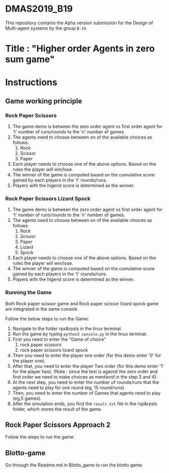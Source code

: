 # DMAS2019_B19
This repository contains the Apha version submission for the Design of Multi-agent systems by the group ``B-19``. 

# Title : "Higher order Agents in zero sum game"

# Instructions 
## Game working principle
### Rock Paper Scissors
1. The game demo is between the zero order agent vs first order agent for 't' number of runs/rounds to the 'n' number of games.
2. The agents need to choose between on of the available choices as follows:         
    1. Rock 
    2. Scissor 
    3. Paper 
3. Each player needs to choose one of the above options. Based on the rules the player will win/lose.
4. The winner of the game is computed based on the cumulative score gained by each players in the 't' rounds/runs.
5. Players with the higerst score is determined as the winner.

### Rock Paper Scissors Lizard Spock
1. The game demo is between the zero order agent vs first order agent for 't' number of runs/rounds to the 'n' number of games.
2. The agents need to choose between on of the available choices as follows:         
    1. Rock 
    2. Scissor 
    3. Paper 
    4. Lizard 
    5. Spock
3. Each player needs to choose one of the above options. Based on the rules the player will win/lose.
4. The winner of the game is computed based on the cumulative score gained by each players in the 't' rounds/runs.
5. Players with the higerst score is determined as the winner.

### Running the Game
Both Rock paper scissor game and Rock paper scissor lizard spock game are integrated in the same console.

Follow the below steps to run the Game:

1. Navigate to the folder rps&rpsls in the linux terminal.
2. Run the game by typing ```python3 console.py``` in the linux terminal.
3. First you need to enter the "Game of choice"
    1. rock paper scissors
    2. rock paper scissors lizard spock
4. Then you need to enter the player one order (for this demo enter '0' for the player one).
5. After that, you need to enter the player Two order (for this demo enter '1' for the player two).
(Note : since the test is against the zero order and first order we need to make choices as mentiond in the step 3 and 4).
6. At the next step, you need to enter the number of rounds/runs that the agents need to play for one round (eg, 15 round/runs).
7. Then, you need to enter the number of Games that agents need to play (eg,5 games).
8. After the simulation ends, you find the ``result.txt`` file in the rsp&rpsls folder, which stores the result of the game.

## Rock Paper Scissors Approach 2

Follow the steps to run the game:




## Blotto-game 
Go through the Readme.md in Blotto_game to run the blotto game. 


